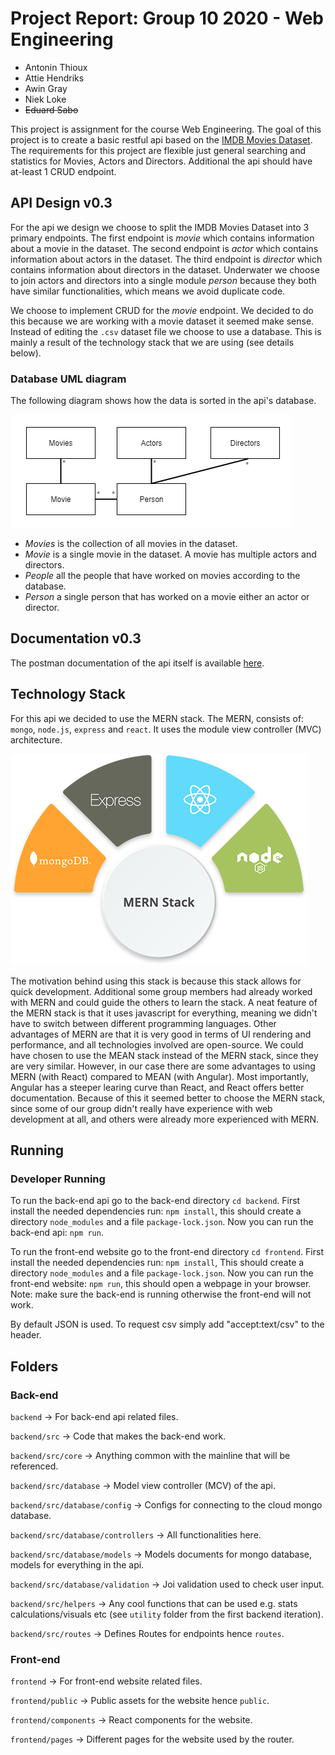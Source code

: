 # Project Report: Group 10 2020 - Web Engineering 
  * Antonin Thioux 
  * Attie Hendriks 
  * Awin Gray
  * Niek Loke
  * ~~Eduard Sabo~~

This project is assignment for the course Web Engineering.
The goal of this project is to create a basic restful api based on the
[IMDB Movies Dataset](https://www.kaggle.com/gorochu/complete-imdb-movies-dataset).
The requirements for this project are flexible just general searching and statistics for Movies, Actors and Directors.
Additional the api should have at-least 1 CRUD endpoint.

## API Design v0.3
For the api we design we choose to split the IMDB Movies Dataset into 3 primary endpoints.
The first endpoint is *movie* which contains information about a movie in the dataset.
The second endpoint is *actor* which contains information about actors in the dataset.
The third endpoint is *director* which contains information about directors in the dataset.
Underwater we choose to join actors and directors into a single module *person* because they both have similar functionalities,
which means we avoid duplicate code.

We choose to implement CRUD for the *movie* endpoint.
We decided to do this because we are working with a movie dataset it seemed make sense.
Instead of editing the `.csv` dataset file we choose to use a database.
This is mainly a result of the technology stack that we are using (see details below).

### Database UML diagram
The following diagram shows how the data is sorted in the api's database.

![UML Diagram](doc_images/api_uml2.png)
- *Movies* is the collection of all movies in the dataset.
- *Movie* is a single movie in the dataset. A movie has multiple actors and directors.
- *People* all the people that have worked on movies according to the database.
- *Person* a single person that has worked on a movie either an actor or director.

## Documentation v0.3
The postman documentation of the api itself is available
[here](https://documenter.getpostman.com/view/13748815/TVmQcad3).

## Technology Stack
For this api we decided to use the MERN stack.
The MERN, consists of: `mongo`, `node.js`, `express` and `react`.
It uses the module view controller (MVC) architecture.

![Mern Stack](doc_images/mern.png)

The motivation behind using this stack is because this stack allows for quick development.
Additional some group members had already worked with MERN and could guide the others to learn the stack.
A neat feature of the MERN stack is that it uses javascript for everything,
meaning we didn't have to switch between different programming languages.
Other advantages of MERN are that it is very good in terms of UI rendering and performance, and all technologies involved are open-source.
We could have chosen to use the MEAN stack instead of the MERN stack, since they are very similar. However, in our case there are some advantages to using MERN (with React) compared to MEAN (with Angular). Most importantly, Angular has a steeper learing curve than React, and React offers better documentation. Because of this it seemed better to choose the MERN stack, since some of our group didn't really have experience with web development at all, and others were already more experienced with MERN.

## Running
### Developer Running
To run the back-end api go to the back-end directory `cd backend`.
First install the needed dependencies run: `npm install`,
this should create a directory `node_modules` and a file `package-lock.json`.
Now you can run the back-end api: `npm run`.

To run the front-end website go to the front-end directory `cd frontend`.
First install the needed dependencies run: `npm install`,
This should create a directory `node_modules` and a file `package-lock.json`.
Now you can run the front-end website: `npm run`,
this should open a webpage in your browser.
Note: make sure the back-end is running otherwise the front-end will not work.

By default JSON is used. To request csv simply add "accept:text/csv" to the header.


## Folders
### Back-end
`backend` -> For back-end api related files.

`backend/src` -> Code that makes the back-end work.

`backend/src/core` -> Anything common with the mainline that will be referenced.

`backend/src/database` -> Model view controller (MCV) of the api.

`backend/src/database/config` -> Configs for connecting to the cloud mongo database.

`backend/src/database/controllers` -> All functionalities here.

`backend/src/database/models` -> Models documents for mongo database, models for everything in the api.

`backend/src/database/validation` -> Joi validation used to check user input.

`backend/src/helpers` -> Any cool functions that can be used e.g. stats calculations/visuals etc
(see `utility` folder from the first backend iteration).

`backend/src/routes` -> Defines Routes for endpoints hence `routes`.

### Front-end
`frontend` -> For front-end website related files.

`frontend/public` -> Public assets for the website hence `public`.

`frontend/components` -> React components for the website.

`frontend/pages` -> Different pages for the website used by the router.